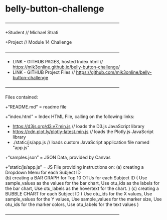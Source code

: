 # belly-button-challenge

——————————————————————————

+Student // Michael Strati

+Project // Module 14 Challenge

——————————————————————————

+ LINK - GITHUB PAGES, hosted Index.html // https://mik3online.github.io/belly-button-challenge/
+ LINK -  GITHUB Project Files // https://github.com/mik3online/belly-button-challenge

——————————————————————————

Files contained: 

+“README.md” = readme file

+“index.html” = Index HTML File, calling on the following links:
  + https://d3js.org/d3.v7.min.js // loads the D3.js JavaScript library 
  + https://cdn.plot.ly/plotly-latest.min.js // loads the Plotly.js JavaScript library
  + ./static/js/app.js // loads custom JavaScript application file named "app.js"

+“samples.json” = JSON Data, provided by Canvas

+“static/js/app.js” = JS File providing instructions on: 
  (a) creating a Dropdown Menu for each Subject ID  
  (b) creating a BAR GRAPH for Top 10 OTUs for each Subject ID ( Use sample_values as the values for the bar chart, Use otu_ids as the labels for the bar chart, Use otu_labels as the hovertext for the chart. )
  (c) creating a BUBBLE CHART for each Subject ID ( Use otu_ids for the X values, Use sample_values for the Y values, Use sample_values for the marker size, Use otu_ids for the marker colors, Use otu_labels for the text values )

——————————————————————————
